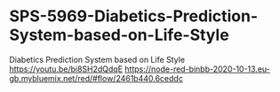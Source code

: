 # SPS-5969-Diabetics-Prediction-System-based-on-Life-Style
Diabetics Prediction System based on Life Style
https://youtu.be/bi8SH2dQdqE
https://node-red-binbb-2020-10-13.eu-gb.mybluemix.net/red/#flow/2461b440.6ceddc
